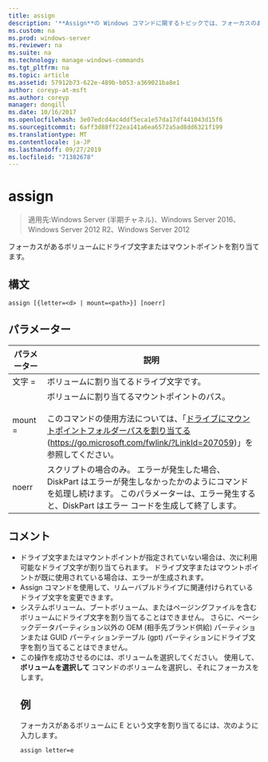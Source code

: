 ```yaml
---
title: assign
description: '**Assign**の Windows コマンドに関するトピックでは、フォーカスのあるボリュームにドライブ文字またはマウントポイントを割り当てます。'
ms.custom: na
ms.prod: windows-server
ms.reviewer: na
ms.suite: na
ms.technology: manage-windows-commands
ms.tgt_pltfrm: na
ms.topic: article
ms.assetid: 57912b73-622e-489b-b053-a369021ba8e1
author: coreyp-at-msft
ms.author: coreyp
manager: dongill
ms.date: 10/16/2017
ms.openlocfilehash: 3e07edcd4ac4ddf5eca1e57da17df441043d15f6
ms.sourcegitcommit: 6aff3d88ff22ea141a6ea6572a5ad8dd6321f199
ms.translationtype: MT
ms.contentlocale: ja-JP
ms.lasthandoff: 09/27/2019
ms.locfileid: "71382678"
---
```

# <a name="assign"></a>assign

>適用先:Windows Server (半期チャネル)、Windows Server 2016、Windows Server 2012 R2、Windows Server 2012

フォーカスがあるボリュームにドライブ文字またはマウントポイントを割り当てます。

## <a name="syntax"></a>構文
```
assign [{letter=<d> | mount=<path>}] [noerr]
```
## <a name="parameters"></a>パラメーター

|  パラメーター   |                                                                                                                                 説明                                                                                                                                 |
|--------------|-----------------------------------------------------------------------------------------------------------------------------------------------------------------------------------------------------------------------------------------------------------------------------|
|  文字 = <d>  |                                                                                                             ボリュームに割り当てるドライブ文字です。                                                                                                              |
| mount = <path> | ボリュームに割り当てるマウントポイントのパス。<br /><br />このコマンドの使用方法については、「[ドライブにマウントポイントフォルダーパスを割り当てる](https://go.microsoft.com/fwlink/?LinkId=207059)(<https://go.microsoft.com/fwlink/?LinkId=207059>)」を参照してください。 |
|    noerr     |                                    スクリプトの場合のみ。 エラーが発生した場合、DiskPart はエラーが発生しなかったかのようにコマンドを処理し続けます。 このパラメーターは、エラー発生すると、DiskPart はエラー コードを生成して終了します。                                     |

## <a name="remarks"></a>コメント
- ドライブ文字またはマウントポイントが指定されていない場合は、次に利用可能なドライブ文字が割り当てられます。 ドライブ文字またはマウントポイントが既に使用されている場合は、エラーが生成されます。
- Assign コマンドを使用して、リムーバブルドライブに関連付けられているドライブ文字を変更できます。
- システムボリューム、ブートボリューム、またはページングファイルを含むボリュームにドライブ文字を割り当てることはできません。 さらに、ベーシックデータパーティション以外の OEM (相手先ブランド供給) パーティションまたは GUID パーティションテーブル (gpt) パーティションにドライブ文字を割り当てることはできません。
- この操作を成功させるのには、ボリュームを選択してください。 使用して、 **ボリュームを選択して** コマンドのボリュームを選択し、それにフォーカスをします。
  ## <a name="BKMK_examples"></a>例
  フォーカスがあるボリュームに E という文字を割り当てるには、次のように入力します。
  ```
  assign letter=e
  ```

